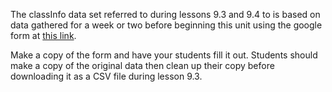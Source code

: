 The classInfo data set referred to during lessons 9.3 and 9.4 to is based on data gathered
for a week or two before beginning this unit using the google form at 
[this link](https://docs.google.com/forms/d/1-HrZJYGG9fx9cvoCWLjXrY8huRqdGa1QiF8eTMgbd6I/edit).

Make a copy of the form and have your students fill it out. Students should make a copy of the 
original data then clean up their copy before downloading it as a CSV file during lesson 9.3.